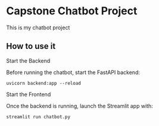 # Capstone Chatbot Project
This is my chatbot project

## How to use it
Start the Backend

Before running the chatbot, start the FastAPI backend:

`uvicorn backend:app --reload`

Start the Frontend

Once the backend is running, launch the Streamlit app with:

`streamlit run chatbot.py`
